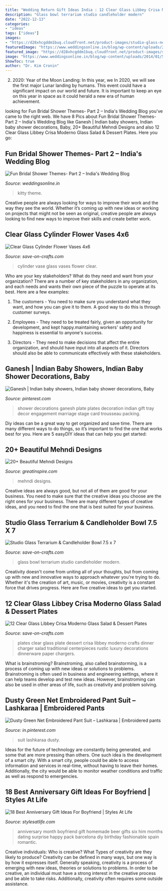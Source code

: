 ```yaml
---
title: "Wedding Return Gift Ideas India : 12 Clear Glass Libbey Crisa Moderno Glass Salad &amp; Dessert Plates"
description: "Glass bowl terrarium studio candleholder modern"
date: "2022-12-13"
categories:
- "ideas"
tags: ["ideas"]
images:
- "https://d28xhcgddm1buq.cloudfront.net/product-images/studio-glass-new-22.jpg"
featuredImage: "https://www.weddingsonline.in/blog/wp-content/uploads/2014/01/5.jpg"
featured_image: "https://d28xhcgddm1buq.cloudfront.net/product-images/studio-glass-new-22.jpg"
image: "https://www.weddingsonline.in/blog/wp-content/uploads/2014/01/5.jpg"
ShowToc: true
author: "Dr. Kim Cronin"
---
```



2) 2020: Year of the Moon Landing: In this year, we
In 2020, we will see the first major Lunar landing by humans. This event could have a significant impact on our world and future. It is important to keep an eye on this year in space as it could herald a new era of human achievement.

	

		
looking for Fun Bridal Shower Themes- Part 2 – India&#039;s Wedding Blog you've came to the right web. We have 8 Pics about Fun Bridal Shower Themes- Part 2 – India&#039;s Wedding Blog like Ganesh | Indian baby showers, Indian baby shower decorations, Baby, 20+ Beautiful Mehndi Designs and also 12 Clear Glass Libbey Crisa Moderno Glass Salad &amp; Dessert Plates. Here you go:
		
    
## Fun Bridal Shower Themes- Part 2 – India&#039;s Wedding Blog

<img loading=lazy src="https://www.weddingsonline.in/blog/wp-content/uploads/2014/01/5.jpg" onerror="this.onerror=null;this.src='https://tse3.mm.bing.net/th?id=OIP.OYJRCUGJJUQ6td-bwiaaSAHaJ3&amp;pid=15.1';" alt="Fun Bridal Shower Themes- Part 2 – India&#039;s Wedding Blog">

_Source: weddingsonline.in_

>kitty theme. 

	

Creative people are always looking for ways to improve their work and the way they see the world. Whether it’s coming up with new ideas or working on projects that might not be seen as original, creative people are always looking to find new ways to improve their skills and create better work.

    
## Clear Glass Cylinder Flower Vases 4x6

<img loading=lazy src="https://d28xhcgddm1buq.cloudfront.net/product-images/cylinder-vase-recycled-glass-6-1-B.jpg" onerror="this.onerror=null;this.src='https://tse4.mm.bing.net/th?id=OIP.Ff7myqvznpKjCYp7dJxBIgHaLH&amp;pid=15.1';" alt="Clear Glass Cylinder Flower Vases 4x6">

_Source: save-on-crafts.com_

>cylinder vase glass vases flower clear. 

	

Who are your key stakeholders? What do they need and want from your organization?
There are a number of key stakeholders in any organization, and each needs and wants their own piece of the puzzle to operate at its best. Here are a few examples:
1. The customers - You need to make sure you understand what they want, and how you can give it to them. A good way to do this is through customer surveys.

2. Employees - They need to be treated fairly, given an opportunity for development, and kept happy.maintaining workers' safety and happiness is essential to anyone's success.

3. Directors - They need to make decisions that affect the entire organization, and should have input into all aspects of it. Directors should also be able to communicate effectively with these stakeholders.

    
## Ganesh | Indian Baby Showers, Indian Baby Shower Decorations, Baby

<img loading=lazy src="https://i.pinimg.com/736x/53/98/9d/53989d57b63e4c53f678ee9a249b2d87--wedding-mandap-ganesh.jpg" onerror="this.onerror=null;this.src='https://tse2.mm.bing.net/th?id=OIP.lbpDNJPochgEkCsCgyjryAHaLG&amp;pid=15.1';" alt="Ganesh | Indian baby showers, Indian baby shower decorations, Baby">

_Source: pinterest.com_

>shower decorations ganesh plate plates decoration indian gift tray decor engagement marriage stage card trousseau packing. 

	

Diy ideas can be a great way to get organized and save time. There are many different ways to do things, so it’s important to find the one that works best for you. Here are 5 easyDIY ideas that can help you get started: 

    
## 20+ Beautiful Mehndi Designs

<img loading=lazy src="https://greatinspire.com/wp-content/uploads/2016/03/Beautiful-Mehndi-Designs-8.jpg" onerror="this.onerror=null;this.src='https://tse2.mm.bing.net/th?id=OIP.HGAWy4hHAJTeG9npSIPHTwHaLH&amp;pid=15.1';" alt="20+ Beautiful Mehndi Designs">

_Source: greatinspire.com_

>mehndi designs. 

	

Creative ideas are always good, but not all of them are good for your business. You need to make sure that the creative ideas you choose are the right ones for your business. There are many different types of creative ideas, and you need to find the one that is best suited for your business.

    
## Studio Glass Terrarium &amp; Candleholder Bowl 7.5 X 7

<img loading=lazy src="https://d28xhcgddm1buq.cloudfront.net/product-images/studio-glass-new-22.jpg" onerror="this.onerror=null;this.src='https://tse1.mm.bing.net/th?id=OIP.4HrSzBRIb9tc_zSRyCmLgwHaLH&amp;pid=15.1';" alt="Studio Glass Terrarium &amp; Candleholder Bowl 7.5 x 7">

_Source: save-on-crafts.com_

>glass bowl terrarium studio candleholder modern. 

	

Creativity doesn't come from uniting all of your thoughts, but from coming up with new and innovative ways to approach whatever you're trying to do. Whether it's the creation of art, music, or movies, creativity is a constant force that drives progress. Here are five creative ideas to get you started.

    
## 12 Clear Glass Libbey Crisa Moderno Glass Salad &amp; Dessert Plates

<img loading=lazy src="https://d28xhcgddm1buq.cloudfront.net/product-images/libbey-moderno-7-5-glass-salad-dessert-plate-12-plates-3.jpg" onerror="this.onerror=null;this.src='https://tse1.mm.bing.net/th?id=OIP.C5ToGOgy2kE3BwG4ZID_RAHaLF&amp;pid=15.1';" alt="12 Clear Glass Libbey Crisa Moderno Glass Salad &amp; Dessert Plates">

_Source: save-on-crafts.com_

>plates clear glass plate dessert crisa libbey moderno crafts dinner charger salad traditional centerpieces rustic luxury decorations dinnerware paper chargers. 

	

What is brainstroming?
Brainstroming, also called brainstorming, is a process of coming up with new ideas or solutions to problems. Brainstroming is often used in business and engineering settings, where it can help teams develop and test new ideas. However, brainstroming can also be used in other areas of life, such as creativity and problem solving.

    
## Dusty Green Net Embroidered Pant Suit – Lashkaraa | Embroidered Pants

<img loading=lazy src="https://i.pinimg.com/736x/f5/83/d0/f583d0d63fb71e1178353c936989f9ab.jpg" onerror="this.onerror=null;this.src='https://tse4.mm.bing.net/th?id=OIP.SgGVOfUZTMGtcHlFmdE5nAHaKL&amp;pid=15.1';" alt="Dusty Green Net Embroidered Pant Suit – Lashkaraa | Embroidered pants">

_Source: in.pinterest.com_

>suit lashkaraa dusty. 

	

Ideas for the future of technology are constantly being generated, and some that are more pressing than others. One such idea is the development of a smart city. With a smart city, people could be able to access information and services in real-time, without having to leave their homes. Additionally, the city would be able to monitor weather conditions and traffic as well as respond to emergencies.

    
## 18 Best Anniversary Gift Ideas For Boyfriend | Styles At Life

<img loading=lazy src="https://i.pinimg.com/736x/c8/62/62/c86262c313c4274adf2746fa0ee7e0a5--boyfriend--months-gift-six-month-anniversary-boyfriend.jpg" onerror="this.onerror=null;this.src='https://tse1.mm.bing.net/th?id=OIP.N3Mxk5QVI0oYjRucVBneYgHaJ3&amp;pid=15.1';" alt="18 Best Anniversary Gift Ideas For Boyfriend | Styles At Life">

_Source: stylesatlife.com_

>anniversary month boyfriend gift homemade beer gifts six him months dating surprise happy pack barcelona diy birthday fashionable spain romantic. 

	

Creative individuals: Who is creative? What Types of creativity are they likely to produce?
Creativity can be defined in many ways, but one way is by how it expresses itself. Generally speaking, creativity is a process of emerging with new ideas, theories or solutions to problems. In order to be creative, an individual must have a strong interest in the creative process and be able to take risks. Additionally, creativity often requires some outside assistance.

